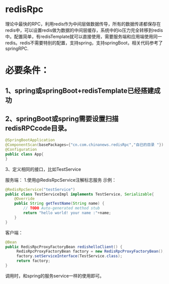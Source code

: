 # redisRpc
理论中最快的RPC，利用redis作为中间层做数据传导，所有的数据传递都保存在redis中，可以设置redis做为数据的中间层缓存，系统中的io压力完全转移到redis中。配置简单，有redisTemplate就可以直接使用，需要服务端和应用端使用同一redis。redis不需要特别的配置，支持spring，支持springBoot，相关代码参考了springRPC.

# 必要条件：
## 1、spring或springBoot+redisTemplate已经搭建成功
## 2、springBoot或spring需要设置扫描redisRPCcode目录。

```Java
@SpringBootApplication
@ComponentScan(basePackages={"cn.com.chinanews.redisRpc","自已的目录 "})
@Configuration
public class App{
}
```

3、定义相同的接口，比如TestService

服务端：
1.使用@RedisRpcService注解标志服务
示例：
```Java
@RedisRpcService("testService")
public class TestServiceImpl implements TestService, Serializable{
	@Override
	public String getTestName(String name) {
		// TODO Auto-generated method stub
		return "hello world! your name :"+name;
	}
}
```

客户端：
```Java
@Bean
public RedisRpcProxyFactoryBean redishelloClient() {
     RedisRpcProxyFactoryBean factory = new RedisRpcProxyFactoryBean();
     factory.setServiceInterface(TestService.class);
     return factory;
}
```
调用时，和spring的服务service一样的使用即可。


